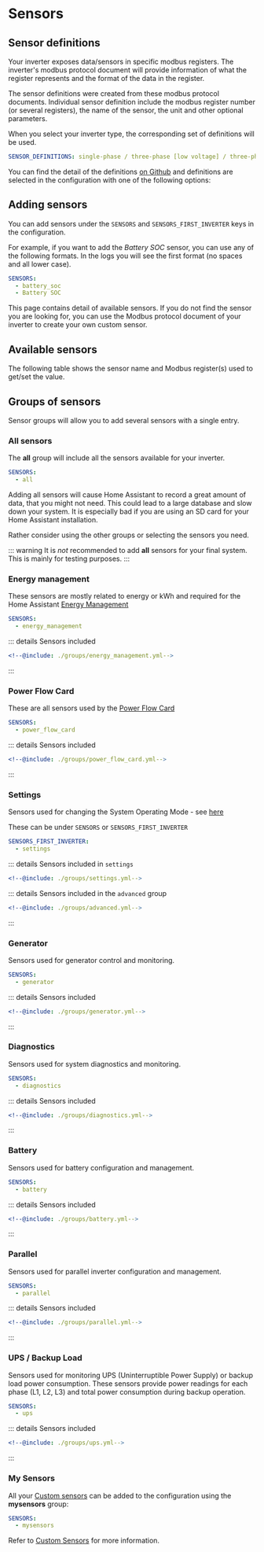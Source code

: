 # Sensors

## Sensor definitions

Your inverter exposes data/sensors in specific modbus registers. The inverter's modbus protocol document will provide information of what the register represents and the format of the data in the register.

The sensor definitions were created from these modbus protocol documents. Individual sensor definition include the modbus register number (or several registers), the name of the sensor, the unit and other optional parameters.

When you select your inverter type, the corresponding set of definitions will be used.

```yaml
SENSOR_DEFINITIONS: single-phase / three-phase [low voltage] / three-phase-hv [high voltage]
```

You can find the detail of the definitions [on Github](https://github.com/kellerza/sunsynk/blob/main/src/sunsynk/definitions) and definitions are selected in the configuration with one of the following options:

## Adding sensors

You can add sensors under the `SENSORS` and `SENSORS_FIRST_INVERTER` keys in the configuration.

For example, if you want to add the *Battery SOC* sensor, you can use any of the following formats. In the logs you will see the first format (no spaces and all lower case).

```yaml
SENSORS:
  - battery_soc
  - Battery SOC
```

This page contains detail of available sensors. If you do not find the sensor you are looking for, you can use the Modbus protocol document of your inverter to create your own custom sensor.

## Available sensors

The following table shows the sensor name and Modbus register(s) used to get/set the value.

<!--@include: ./groups/all.html-->


## Groups of sensors

Sensor groups will allow you to add several sensors with a single entry.

### All sensors

The **all** group will include all the sensors available for your inverter.

```yaml
SENSORS:
  - all
```

Adding all sensors will cause Home Assistant to record a great amount of data, that you might not need. This could lead to a large database and slow down your system. It is especially bad if you are using an SD card for your Home Assistant installation.

Rather consider using the other groups or selecting the sensors you need.

::: warning
It is *not* recommended to add **all** sensors for your final system. This is mainly for testing purposes.
:::

### Energy management

These sensors are mostly related to energy or kWh and required for the Home Assistant [Energy Management](../guide/energy-management)

```yaml
SENSORS:
  - energy_management
```

::: details Sensors included

```yaml
<!--@include: ./groups/energy_management.yml-->
```

:::

### Power Flow Card

These are all sensors used by the [Power Flow Card](../examples/lovelace#sunsynk-power-flow-card)

```yaml
SENSORS:
  - power_flow_card
```

::: details Sensors included

```yaml
<!--@include: ./groups/power_flow_card.yml-->
```

:::

### Settings

Sensors used for changing the System Operating Mode - see [here](../examples/lovelace-settings)

These can be under `SENSORS` or `SENSORS_FIRST_INVERTER`

```yaml
SENSORS_FIRST_INVERTER:
  - settings
```

::: details Sensors included in `settings`

```yaml
<!--@include: ./groups/settings.yml-->
```

::: details Sensors included in the `advanced` group

```yaml
<!--@include: ./groups/advanced.yml-->
```

:::

### Generator

Sensors used for generator control and monitoring.

```yaml
SENSORS:
  - generator
```

::: details Sensors included

```yaml
<!--@include: ./groups/generator.yml-->
```

:::

### Diagnostics

Sensors used for system diagnostics and monitoring.

```yaml
SENSORS:
  - diagnostics
```

::: details Sensors included

```yaml
<!--@include: ./groups/diagnostics.yml-->
```

:::

### Battery

Sensors used for battery configuration and management.

```yaml
SENSORS:
  - battery
```

::: details Sensors included

```yaml
<!--@include: ./groups/battery.yml-->
```

:::

### Parallel

Sensors used for parallel inverter configuration and management.

```yaml
SENSORS:
  - parallel
```

::: details Sensors included

```yaml
<!--@include: ./groups/parallel.yml-->
```

:::

### UPS / Backup Load

Sensors used for monitoring UPS (Uninterruptible Power Supply) or backup load power consumption. These sensors provide power readings for each phase (L1, L2, L3) and total power consumption during backup operation.

```yaml
SENSORS:
  - ups
```

::: details Sensors included

```yaml
<!--@include: ./groups/ups.yml-->
```

:::

### My Sensors

All your [Custom sensors](mysensors) can be added to the configuration using the **mysensors** group:

```yaml
SENSORS:
  - mysensors
```

Refer to [Custom Sensors](mysensors) for more information.
